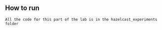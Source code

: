 
## How to run

```
All the code for this part of the lab is in the hazelcast_experiments folder
```